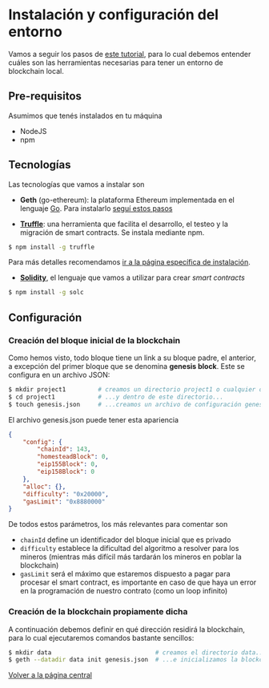 
# Instalación y configuración del entorno

Vamos a seguir los pasos de [este tutorial](https://hackernoon.com/set-up-a-private-ethereum-blockchain-and-deploy-your-first-solidity-smart-contract-on-the-caa8334c343d), para lo cual debemos entender cuáles son las herramientas necesarias para tener un entorno de blockchain local.

## Pre-requisitos

Asumimos que tenés instalados en tu máquina

* NodeJS
* npm

## Tecnologías

Las tecnologías que vamos a instalar son

* **Geth** (go-ethereum): la plataforma Ethereum implementada en el lenguaje [Go](https://golang.org/). Para instalarlo [seguí estos pasos](https://github.com/ethereum/go-ethereum/wiki/Installing-Geth)

* [**Truffle**](https://truffleframework.com/): una herramienta que facilita el desarrollo, el testeo y la migración de smart contracts. Se instala mediante npm.

```bash
$ npm install -g truffle
```

Para más detalles recomendamos [ir a la página específica de instalación](https://truffleframework.com/docs/truffle/getting-started/installation).


* [**Solidity**](https://solidity.readthedocs.io/en/v0.5.3/installing-solidity.html), el lenguaje que vamos a utilizar para crear _smart contracts_

```bash
$ npm install -g solc
```

## Configuración

### Creación del bloque inicial de la blockchain

Como hemos visto, todo bloque tiene un link a su bloque padre, el anterior, a excepción del primer bloque que se denomina **genesis block**. Este se configura en un archivo JSON:

```bash
$ mkdir project1         # creamos un directorio project1 o cualquier otro nombre...
$ cd project1            # ...y dentro de este directorio...
$ touch genesis.json     # ...creamos un archivo de configuración genesis.json
```

El archivo genesis.json puede tener esta apariencia

```json
{
    "config": {
        "chainId": 143,
        "homesteadBlock": 0,
        "eip155Block": 0,
        "eip158Block": 0
    },
    "alloc": {},
    "difficulty": "0x20000",
    "gasLimit": "0x8880000"
}
```

De todos estos parámetros, los más relevantes para comentar son

* `chainId` define un identificador del bloque inicial que es privado
* `difficulty` establece la dificultad del algoritmo a resolver para los mineros (mientras más difícil más tardarán los mineros en poblar la blockchain)
* `gasLimit` será el máximo que estaremos dispuesto a pagar para procesar el smart contract, es importante en caso de que haya un error en la programación de nuestro contrato (como un loop infinito)

### Creación de la blockchain propiamente dicha

A continuación debemos definir en qué dirección residirá la blockchain, para lo cual ejecutaremos comandos bastante sencillos:

```bash
$ mkdir data                             # creamos el directorio data...
$ geth --datadir data init genesis.json  # ...e inicializamos la blockchain en esa carpeta
```

[Volver a la página central](../README.md)